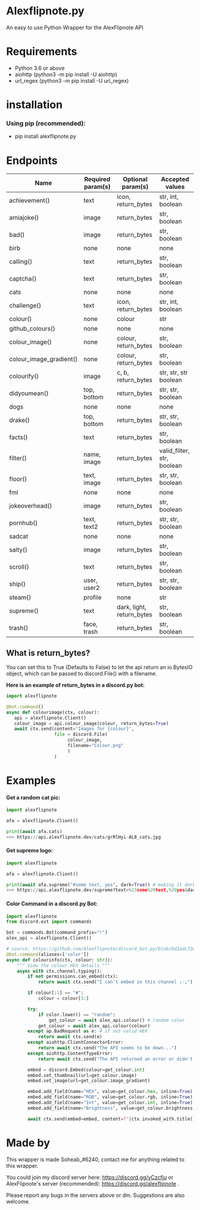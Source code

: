 # Alexflipnote.py
 An easy to use Python Wrapper for the AlexFlipnote API

# Requirements
- Python 3.6 or above
- aiohttp (python3 -m pip install -U aiohttp)
- url_regex (python3 -m pip install -U url_regex)

# installation

### Using pip (recommended):
- pip install alexflipnote.py

# Endpoints

|Name | Required param(s) | Optional param(s) | Accepted values
|---|---|--------|---| 
| achievement() | text | icon, return_bytes | str, int, boolean |
| amiajoke() | image | return_bytes | str, boolean |
| bad() | image | return_bytes | str, boolean |
| birb | none | none | none |
| calling() | text | return_bytes | str, boolean |
| captcha() | text | return_bytes | str, boolean |
| cats | none | none | none |
| challenge() | text | icon, return_bytes | str, int, boolean |
| colour() | none | colour | str |
| github_colours() | none | none | none |
| colour_image() | none | colour, return_bytes | str, boolean |
| colour_image_gradient() | none | colour, return_bytes | str, boolean |
| colourify() | image | c, b, return_bytes | str, str, str boolean |
| didyoumean() | top, bottom | return_bytes | str, str, boolean |
| dogs | none | none | none |
| drake() | top, bottom | return_bytes | str, str, boolean |
| facts() | text | return_bytes | str, boolean |
| filter() | name, image | return_bytes | valid_filter, str, boolean |
| floor() | text, image | return_bytes | str, str, boolean |
| fml | none | none | none |
| jokeoverhead() | image | return_bytes | str, boolean |
| pornhub() | text, text2 | return_bytes | str, str, boolean |
| sadcat | none | none | none |
| salty() | image | return_bytes | str, boolean |
| scroll() | text | return_bytes | str, boolean |
| ship() | user, user2 | return_bytes | str, str, boolean |
| steam() | profile | none | str |
| supreme() | text | dark, light, return_bytes | str, boolean |
| trash() | face, trash | return_bytes | str, boolean |

## What is return_bytes?
 You can set this to True (Defaults to False) to let the
 api return an io.BytesIO object, which can be passed 
 to discord.File() with a filename.
 
 **Here is an example of return_bytes in a discord.py bot:**
 ```py
import alexflipnote

@bot.command()
async def colourimage(ctx, colour):
    api = alexflipnote.Client()
    colour_image = api.colour_image(colour, return_bytes=True)
    await ctx.send(content="Images for {colour}",
                   file = discord.File(
                        colour_image,
                        filename="Colour.png"
                        )
                   )
 ```
# Examples

#### Get a random cat pic:

```py
import alexflipnote

afa = alexflipnote.Client()

print(await afa.cats)
>>> https://api.alexflipnote.dev/cats/grRlHyi-AL8_cats.jpg
``` 

#### Get supreme logo:

```py
import alexflipnote

afa = alexflipnote.Client()

print(await afa.supreme("#some text, yes", dark=True)) # making it dark, there is also light = True.
>>> https://api.alexflipnote.dev/supreme?text=%23some%20text,%20yes&dark=true
``` 

#### Color Command in a discord.py Bot:

```py
import alexflipnote
from discord.ext import commands

bot = commands.Bot(command_prefix="!")
alex_api = alexflipnote.Client()

# source: https://github.com/AlexFlipnote/discord_bot.py/blob/6d1adc72e9c19bb4ca90718e5f6d335faf842dd9/cogs/fun.py#L114-L147
@bot.command(aliases=['color'])
async def colourinfo(ctx, colour: str)):
    """ View the colour HEX details """
    async with ctx.channel.typing():
        if not permissions.can_embed(ctx):
            return await ctx.send("I can't embed in this channel ;-;")

        if colour[:1] == "#":
            colour = colour[1:]

        try:
            if color.lower() == "random":
                get_colour = await alex_api.colour() # random color
            get_colour = await alex_api.colour(colour)
        except ap.BadRequest as e: # if not valid HEX
            return await ctx.send(e)
        except aiohttp.ClientConnectorError:
            return await ctx.send("The API seems to be down...")
        except aiohttp.ContentTypeError:
            return await ctx.send("The API returned an error or didn't return JSON...")

        embed = discord.Embed(colour=get_colour.int)
        embed.set_thumbnail(url=get_colour.image)
        embed.set_image(url=get_colour.image_gradient)

        embed.add_field(name="HEX", value=get_colour.hex, inline=True)
        embed.add_field(name="RGB", value=get_colour.rgb, inline=True)
        embed.add_field(name="Int", value=get_colour.int, inline=True)
        embed.add_field(name="Brightness", value=get_colour.brightness, inline=True)

        await ctx.send(embed=embed, content=f"{ctx.invoked_with.title()} name: **{get_colour.name}**")
```

# Made by

This wrapper is made Soheab_#6240, contact me for anything related to this wrapper.

You could join my discord server here: https://discord.gg/yCzcfju or 
AlexFlipnote's server (recommended): https://discord.gg/alexflipnote .

Please report any bugs in the servers above or dm. Suggestions are also welcome.

